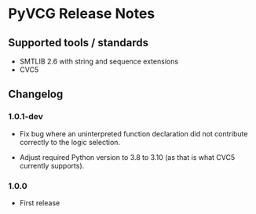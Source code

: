 # PyVCG Release Notes

## Supported tools / standards

* SMTLIB 2.6 with string and sequence extensions
* CVC5

## Changelog

### 1.0.1-dev

* Fix bug where an uninterpreted function declaration did not
  contribute correctly to the logic selection.

* Adjust required Python version to 3.8 to 3.10 (as that is what CVC5
  currently supports).

### 1.0.0

* First release

